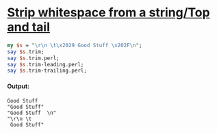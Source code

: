 [1]: http://rosettacode.org/wiki/Strip_whitespace_from_a_string/Top_and_tail

# [Strip whitespace from a string/Top and tail][1]

```perl
my $s = "\r\n \t\x2029 Good Stuff \x202F\n";
say $s.trim;
say $s.trim.perl;
say $s.trim-leading.perl;
say $s.trim-trailing.perl;
```

#### Output:
```
Good Stuff
"Good Stuff"
"Good Stuff  \n"
"\r\n \t
 Good Stuff"
```